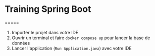 # Training Spring Boot
=====

1. Importer le projet dans votre IDE
2. Ouvrir un terminal et faire `docker compose up` pour lancer la base de données
3. Lancer l'application (`Run Application.java`) avec votre IDE